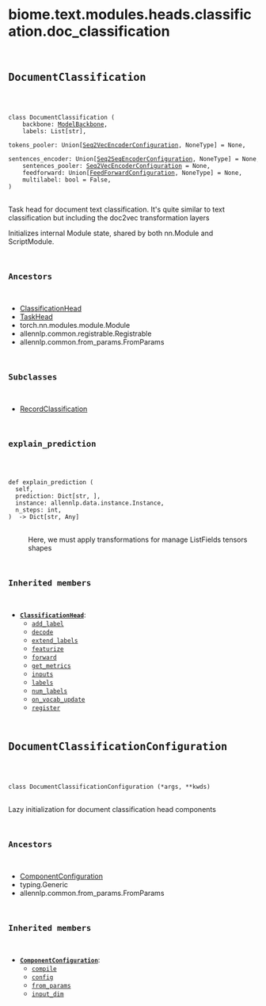 # biome.text.modules.heads.classification.doc_classification <Badge text="Module"/>
<div></div>
<div></div>
<pre class="title">
 
## DocumentClassification <Badge text="Class"/>
</pre>
<pre class="language-python">
<code>
<span class="token keyword">class</span> <span class="ident">DocumentClassification</span> (</span>
    <span>backbone: <a title="biome.text.backbone.ModelBackbone" href="../../../backbone.html#biome.text.backbone.ModelBackbone">ModelBackbone</a></span><span>,</span>
    <span>labels: List[str]</span><span>,</span>
    <span>tokens_pooler: Union[<a title="biome.text.modules.configuration.allennlp_configuration.Seq2VecEncoderConfiguration" href="../../configuration/allennlp_configuration.html#biome.text.modules.configuration.allennlp_configuration.Seq2VecEncoderConfiguration">Seq2VecEncoderConfiguration</a>, NoneType] = None</span><span>,</span>
    <span>sentences_encoder: Union[<a title="biome.text.modules.configuration.allennlp_configuration.Seq2SeqEncoderConfiguration" href="../../configuration/allennlp_configuration.html#biome.text.modules.configuration.allennlp_configuration.Seq2SeqEncoderConfiguration">Seq2SeqEncoderConfiguration</a>, NoneType] = None</span><span>,</span>
    <span>sentences_pooler: <a title="biome.text.modules.configuration.allennlp_configuration.Seq2VecEncoderConfiguration" href="../../configuration/allennlp_configuration.html#biome.text.modules.configuration.allennlp_configuration.Seq2VecEncoderConfiguration">Seq2VecEncoderConfiguration</a> = None</span><span>,</span>
    <span>feedforward: Union[<a title="biome.text.modules.configuration.allennlp_configuration.FeedForwardConfiguration" href="../../configuration/allennlp_configuration.html#biome.text.modules.configuration.allennlp_configuration.FeedForwardConfiguration">FeedForwardConfiguration</a>, NoneType] = None</span><span>,</span>
    <span>multilabel: bool = False</span><span>,</span>
<span>)</span>
</code>
</pre>
<p>Task head for document text classification. It's quite similar to text
classification but including the doc2vec transformation layers</p>
<p>Initializes internal Module state, shared by both nn.Module and ScriptModule.</p>
<pre class="title">


### Ancestors
</pre>
<ul class="hlist">
<li><a title="biome.text.modules.heads.classification.classification.ClassificationHead" href="classification.html#biome.text.modules.heads.classification.classification.ClassificationHead">ClassificationHead</a></li>
<li><a title="biome.text.modules.heads.task_head.TaskHead" href="../task_head.html#biome.text.modules.heads.task_head.TaskHead">TaskHead</a></li>
<li>torch.nn.modules.module.Module</li>
<li>allennlp.common.registrable.Registrable</li>
<li>allennlp.common.from_params.FromParams</li>
</ul>
<pre class="title">

### Subclasses
</pre>
<ul class="hlist">
<li><a title="biome.text.modules.heads.classification.record_classification.RecordClassification" href="record_classification.html#biome.text.modules.heads.classification.record_classification.RecordClassification">RecordClassification</a></li>
</ul>
<dl>
<pre class="title">

### explain_prediction <Badge text="Method"/>
</pre>
<dt>
<div class="language-python extra-class">
<pre class="language-python">
<code>
<span class="token keyword">def</span> <span class="ident">explain_prediction</span> (</span>
  self,
  prediction: Dict[str, <built-in function array>],
  instance: allennlp.data.instance.Instance,
  n_steps: int,
)  -> Dict[str, Any]
</code>
</pre>
</div>
</dt>
<dd>
<p>Here, we must apply transformations for manage ListFields tensors shapes</p>
</dd>
</dl>
<pre class="title">


### Inherited members
</pre>
<ul class="hlist">
<li><code><b><a title="biome.text.modules.heads.classification.classification.ClassificationHead" href="classification.html#biome.text.modules.heads.classification.classification.ClassificationHead">ClassificationHead</a></b></code>:
<ul class="hlist">
<li><code><a title="biome.text.modules.heads.classification.classification.ClassificationHead.add_label" href="classification.html#biome.text.modules.heads.classification.classification.ClassificationHead.add_label">add_label</a></code></li>
<li><code><a title="biome.text.modules.heads.classification.classification.ClassificationHead.decode" href="classification.html#biome.text.modules.heads.classification.classification.ClassificationHead.decode">decode</a></code></li>
<li><code><a title="biome.text.modules.heads.classification.classification.ClassificationHead.extend_labels" href="../task_head.html#biome.text.modules.heads.task_head.TaskHead.extend_labels">extend_labels</a></code></li>
<li><code><a title="biome.text.modules.heads.classification.classification.ClassificationHead.featurize" href="../task_head.html#biome.text.modules.heads.task_head.TaskHead.featurize">featurize</a></code></li>
<li><code><a title="biome.text.modules.heads.classification.classification.ClassificationHead.forward" href="../task_head.html#biome.text.modules.heads.task_head.TaskHead.forward">forward</a></code></li>
<li><code><a title="biome.text.modules.heads.classification.classification.ClassificationHead.get_metrics" href="classification.html#biome.text.modules.heads.classification.classification.ClassificationHead.get_metrics">get_metrics</a></code></li>
<li><code><a title="biome.text.modules.heads.classification.classification.ClassificationHead.inputs" href="../task_head.html#biome.text.modules.heads.task_head.TaskHead.inputs">inputs</a></code></li>
<li><code><a title="biome.text.modules.heads.classification.classification.ClassificationHead.labels" href="../task_head.html#biome.text.modules.heads.task_head.TaskHead.labels">labels</a></code></li>
<li><code><a title="biome.text.modules.heads.classification.classification.ClassificationHead.num_labels" href="../task_head.html#biome.text.modules.heads.task_head.TaskHead.num_labels">num_labels</a></code></li>
<li><code><a title="biome.text.modules.heads.classification.classification.ClassificationHead.on_vocab_update" href="../task_head.html#biome.text.modules.heads.task_head.TaskHead.on_vocab_update">on_vocab_update</a></code></li>
<li><code><a title="biome.text.modules.heads.classification.classification.ClassificationHead.register" href="../task_head.html#biome.text.modules.heads.task_head.TaskHead.register">register</a></code></li>
</ul>
</li>
</ul>
<div></div>
<pre class="title">
 
## DocumentClassificationConfiguration <Badge text="Class"/>
</pre>
<pre class="language-python">
<code>
<span class="token keyword">class</span> <span class="ident">DocumentClassificationConfiguration</span> (*args, **kwds)</span>
</code>
</pre>
<p>Lazy initialization for document classification head components</p>
<pre class="title">


### Ancestors
</pre>
<ul class="hlist">
<li><a title="biome.text.modules.configuration.defs.ComponentConfiguration" href="../../configuration/defs.html#biome.text.modules.configuration.defs.ComponentConfiguration">ComponentConfiguration</a></li>
<li>typing.Generic</li>
<li>allennlp.common.from_params.FromParams</li>
</ul>
<pre class="title">


### Inherited members
</pre>
<ul class="hlist">
<li><code><b><a title="biome.text.modules.configuration.defs.ComponentConfiguration" href="../../configuration/defs.html#biome.text.modules.configuration.defs.ComponentConfiguration">ComponentConfiguration</a></b></code>:
<ul class="hlist">
<li><code><a title="biome.text.modules.configuration.defs.ComponentConfiguration.compile" href="../../configuration/defs.html#biome.text.modules.configuration.defs.ComponentConfiguration.compile">compile</a></code></li>
<li><code><a title="biome.text.modules.configuration.defs.ComponentConfiguration.config" href="../../configuration/defs.html#biome.text.modules.configuration.defs.ComponentConfiguration.config">config</a></code></li>
<li><code><a title="biome.text.modules.configuration.defs.ComponentConfiguration.from_params" href="../../configuration/defs.html#biome.text.modules.configuration.defs.ComponentConfiguration.from_params">from_params</a></code></li>
<li><code><a title="biome.text.modules.configuration.defs.ComponentConfiguration.input_dim" href="../../configuration/defs.html#biome.text.modules.configuration.defs.ComponentConfiguration.input_dim">input_dim</a></code></li>
</ul>
</li>
</ul>